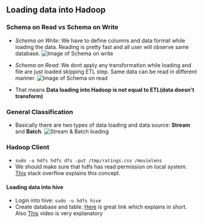 ## Loading data into Hadoop

### Schema on Read vs Schema on Write

  * _Schema on Write_: We have to define columns and data format while loading the data. Reading is pretty fast and all user will observe same database.
  ![Image of Schema on write](https://blogs.oracle.com/datawarehousing/resource/BigDataFilanovskiy/1_sr_sw2.png)

  * _Schema on Read_: We dont apply any transformation while loading and file are just loaded skipping ETL step. Same data can be read in different manner.
  ![Image of Schema on read](https://blogs.oracle.com/datawarehousing/resource/BigDataFilanovskiy/2_sr_sw.png)

  * That means __Data loading into Hadoop is not equal to ETL(data doesn't transform)__

### General Classification

  * Basically there are two types of data loading and data source: __Stream__ and __Batch__.
  ![Stream & Batch loading](https://blogs.oracle.com/datawarehousing/resource/BigDataFilanovskiy/3_classification.png)

### Hadoop Client

  * `sudo -u hdfs hdfs dfs -put /tmp/ratings.csv /movielens`
  * We should make sure that hdfs has read permission on local system. [This](http://stackoverflow.com/questions/18484939/hadoop-fs-put-command) stack overflow explains this concept.
  
  #### Loading data into hive
  * Login into hive: `sudo -u hdfs hive`
  * Create database and table. [Here](http://www.tech-ab.net/bigdata/hadoop/hortonworks-data-platform-centos-7-part-8-import-data-hdfs-create-hive-table-load-hive-table/) is great link which explains in short. Also [This](https://www.youtube.com/watch?v=tR8_ItrB1Tc) video is very explanatory 

